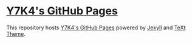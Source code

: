 # [Y7K4's GitHub Pages](https://y7k4.github.io/)
This repository hosts [Y7K4's GitHub Pages](https://y7k4.github.io/) powered by [Jekyll](https://jekyllrb.com/) and [TeXt Theme](https://github.com/kitian616/jekyll-TeXt-theme/).
